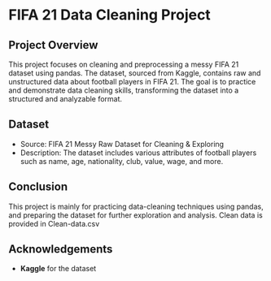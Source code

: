 # FIFA 21 Data Cleaning Project

## Project Overview

This project focuses on cleaning and preprocessing a messy FIFA 21 dataset using pandas. The dataset, sourced from Kaggle, contains raw and unstructured data about football players in FIFA 21. The goal is to practice and demonstrate data cleaning skills, transforming the dataset into a structured and analyzable format.

## Dataset

* Source: FIFA 21 Messy Raw Dataset for Cleaning & Exploring
* Description: The dataset includes various attributes of football players such as name, age, nationality, club, value, wage, and more.


## Conclusion
This project is mainly for practicing data-cleaning techniques using pandas, and preparing the dataset for further exploration and analysis.
Clean data is provided in Clean-data.csv

## Acknowledgements 
* **Kaggle** for the dataset
